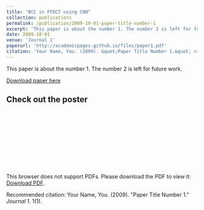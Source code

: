 ```yaml
---
title: "BCC in FFOCT using CNN"
collection: publications
permalink: /publication/2009-10-01-paper-title-number-1
excerpt: 'This paper is about the number 1. The number 2 is left for future work.'
date: 2009-10-01
venue: 'Journal 1'
paperurl: 'http://academicpages.github.io/files/paper1.pdf'
citation: 'Your Name, You. (2009). &quot;Paper Title Number 1.&quot; <i>Journal 1</i>. 1(1).'
---
```

This paper is about the number 1. The number 2 is left for future work.

[Download paper here](http://academicpages.github.io/files/paper1.pdf)

## Check out the poster

<object data="http://dmandach.github.io/files/2018_isbi_poster.pdf" type="application/pdf" width="700px" height="1400px">
    <embed src="http://dmandach.github.io/files/2018_isbi_poster.pdf">
        <p>This browser does not support PDFs. Please download the PDF to view it: <a href="http://dmandach.github.io/files/2018_isbi_poster.pdf">Download PDF</a>.</p>
    </embed>
</object>

Recommended citation: Your Name, You. (2009). "Paper Title Number 1." <i>Journal 1</i>. 1(1).
